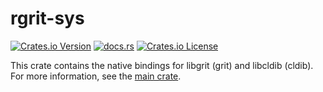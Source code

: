 # rgrit-sys

[![Crates.io Version](https://img.shields.io/crates/v/rgrit-sys)](https://crates.io/crates/rgrit-sys)
[![docs.rs](https://img.shields.io/docsrs/rgrit-sys)](https://docs.rs/rgrit-sys)
[![Crates.io License](https://img.shields.io/crates/l/rgrit-sys)](https://crates.io/crates/rgrit-sys)


This crate contains the native bindings for libgrit (grit) and libcldib (cldib).
For more information, see the [main crate](https://github.com/not-jan/rgrit).
